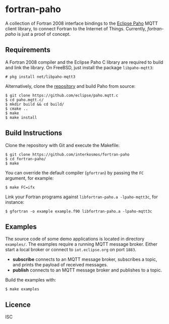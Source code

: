 # fortran-paho

A collection of Fortran 2008 interface bindings to the
[Eclipse Paho](https://www.eclipse.org/paho/) MQTT client library, to
connect Fortran to the Internet of Things. Currently, *fortran-paho* is just a
proof of concept.

## Requirements

A Fortran 2008 compiler and the Eclipse Paho C library are required to build and
link the library. On FreeBSD, just install the package `libpaho-mqtt3`:

```
# pkg install net/libpaho-mqtt3

```

Alternatively, clone the [repository](https://github.com/eclipse/paho.mqtt.c)
and build Paho from source:

```
$ git clone https://github.com/eclipse/paho.mqtt.c
$ cd paho.mqtt.c/
$ mkdir build && cd build/
$ cmake ..
$ make
$ make install
```

## Build Instructions

Clone the repository with Git and execute the Makefile:

```
$ git clone https://github.com/interkosmos/fortran-paho
$ cd fortran-paho/
$ make
```

You can override the default compiler (`gfortran`) by passing the `FC`
argument, for example:

```
$ make FC=ifx
```

Link your Fortran programs against `libfortran-paho.a -lpaho-mqtt3c`, for
instance:

```
$ gfortran -o example example.f90 libfortran-paho.a -lpaho-mqtt3c
```

## Examples

The source code of some demo applications is located in directory `examples/`.
The examples require a running MQTT message broker. Either start a local broker
or connect to `iot.eclipse.org` on port `1883`.

* **subscribe** connects to an MQTT message broker, subscribes a topic, and
  prints the payload of received messages.
* **publish** connects to an MQTT message broker and publishes to a topic.

Build the examples with:

```
$ make examples
```

## Licence

ISC
